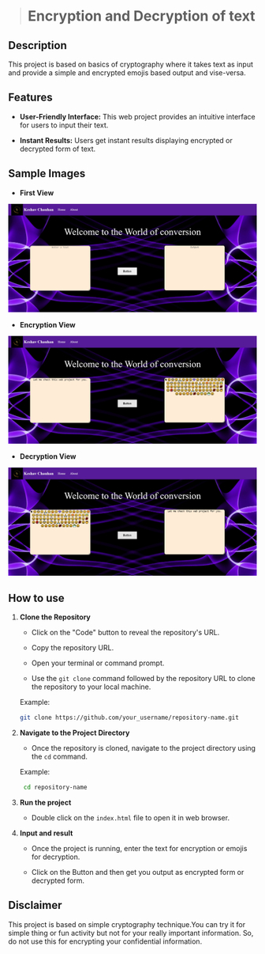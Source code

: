 > # Encryption and Decryption of text

## Description

This project is based on basics of cryptography where it takes text as input and provide a simple and encrypted emojis based output and vise-versa.


## Features

- **User-Friendly Interface:** This web project provides an intuitive interface for users to input their text.

- **Instant Results:** Users get instant results displaying encrypted or decrypted form of text.


## Sample Images
- **First View**

![Image of this web project](Sample-Image-1.png)
- **Encryption View**

![Image of this web project](Sample-Image-2.png)
- **Decryption View**

![Image of this web project](Sample-Image-3.png)

## How to use

1. **Clone the Repository**
   - Click on the "Code" button to reveal the repository's URL.

   - Copy the repository URL.

   - Open your terminal or command prompt.

   - Use the `git clone` command followed by the repository URL to clone the repository to your local machine.

    Example:
    ```bash
    git clone https://github.com/your_username/repository-name.git
    ```

2. **Navigate to the Project Directory**
   - Once the repository is cloned, navigate to the project directory using the `cd` command.

   Example:
   ```bash
    cd repository-name
   ```

3. **Run the project**
   - Double click on the `index.html` file to open it in web browser. 

4. **Input and result**
   - Once the project is running, enter the text for encryption or emojis for decryption.

   - Click on the Button and then get you output as encrypted form or decrypted form.



## Disclaimer

This project is based on simple cryptography technique.You can try it for simple thing or fun activity but not for your really important information. So, do not use this for encrypting your confidential information.